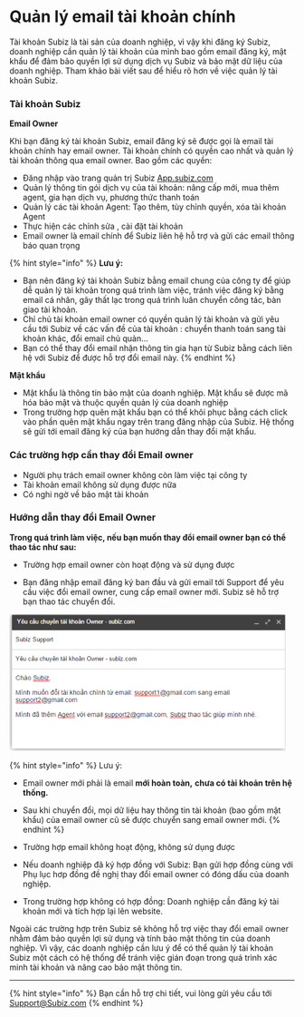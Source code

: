 # Quản lý email tài khoản chính

Tài khoản Subiz là tài sản của doanh nghiệp, vì vậy khi đăng ký Subiz, doanh nghiệp cần quản lý tài khoản của mình bao gồm email đăng ký, mật khẩu để đảm bảo quyền lợi sử dụng dịch vụ Subiz và bảo mật dữ liệu của doanh nghiệp. Tham khảo bài viết sau để hiểu rõ hơn về việc quản lý tài khoản Subiz.

### **Tài khoản Subiz**

**Email Owner**

Khi bạn đăng ký tài khoản Subiz, email đăng ký sẽ được gọi là email tài khoản chính hay email owner. Tài khoản chính có quyền cao nhất và quản lý tài khoản thông qua email owner. Bao gồm các quyền:

* Đăng nhập vào trang quản trị Subiz [App.subiz.com](https://app.subiz.com/)
* Quản lý thông tin gói dịch vụ của tài khoản: nâng cấp mới, mua thêm agent, gia hạn dịch vụ, phương thức thanh toán
* Quản lý các tài khoản Agent: Tạo thêm, tùy chỉnh quyền, xóa tài khoản Agent
* Thực hiện các chỉnh sửa , cài đặt tài khoản
* Email owner là email chính để Subiz liên hệ hỗ trợ và gửi các email thông báo quan trọng

{% hint style="info" %}
**Lưu ý:**

* Bạn nên đăng ký tài khoản Subiz bằng email chung của công ty để giúp dễ quản lý tài khoản trong quá trình làm việc, tránh việc đăng ký bằng email cá nhân, gây thất lạc trong quá trình luân chuyển công tác, bàn giao tài khoản.
* Chỉ chủ tài khoản email owner có quyền quản lý tài khoản và gửi yêu cầu tới Subiz về các vấn đề của tài khoản : chuyển thanh toán sang tài khoản khác, đổi email chủ quản…
* Bạn có thể thay đổi email nhận thông tin gia hạn từ Subiz bằng cách liên hệ với Subiz để được hỗ trợ đổi email này.
{% endhint %}

**Mật khẩu**

* Mật khẩu là thông tin bảo mật của doanh nghiệp. Mật khẩu sẽ được mã hóa bảo mật và thuộc quyền quản lý của doanh nghiệp
* Trong trường hợp quên mật khẩu bạn có thể khôi phục bằng cách click vào phần quên mật khẩu ngay trên trang đăng nhập của Subiz. Hệ thống sẽ gửi tới email đăng ký của bạn hướng dẫn thay đổi mật khẩu.

### Các trường hợp cần thay đổi Email owner

* Người phụ trách email owner không còn làm việc tại công ty
* Tài khoản email không sử dụng được nữa
* Có nghi ngờ về bảo mật tài khoản

### **Hướng dẫn thay đổi Email Owner**

**Trong quá trình làm việc, nếu bạn muốn thay đổi email owner bạn có thể thao tác như sau:**

* Trường hợp email owner còn hoạt động và sử dụng được

+  Bạn đăng nhập email đăng ký ban đầu và gửi email tới Support để yêu cầu việc đổi email owner, cung cấp email owner mới. Subiz sẽ hỗ trợ bạn thao tác chuyển đổi.

![Y&#xEA;u c&#x1EA7;u chuy&#x1EC3;n &#x111;&#x1ED5;i Email Owner](../.gitbook/assets/screenshot_3%20%282%29.png)

{% hint style="info" %}
Lưu ý:  

* Email owner mới phải là email **mới hoàn toàn,** **chưa có tài khoản trên hệ thống.**
* Sau khi chuyển đổi, mọi dữ liệu hay thông tin tài khoản \(bao gồm mật khẩu\) của email owner cũ sẽ được chuyển sang email owner mới.
{% endhint %}

* Trường hợp email không hoạt động, không sử dụng được

+  Nếu doanh nghiệp đã ký hợp đồng với Subiz: Bạn gửi hợp đồng cùng với Phụ lục hơp đồng đề nghị thay đổi email owner có đóng dấu của doanh nghiệp.

+  Trong trường hợp không có hợp đồng: Doanh nghiệp cần đăng ký tài khoản mới và tích hợp lại lên website.

Ngoài các trường hợp trên Subiz sẽ không hỗ trợ việc thay đổi email owner nhằm đảm bảo quyền lợi sử dụng và  tính bảo mật thông tin của doanh nghiệp. Vì vậy, các doanh nghiệp cần lưu ý để có thể quản lý tài khoản Subiz một cách có hệ thống để tránh việc gián đoạn trong quá trình xác minh tài khoản và nâng cao bảo mật thông tin.  
****

{% hint style="info" %}
Bạn cần hỗ trợ chi tiết, vui lòng gửi yêu cầu tới Support@Subiz.com
{% endhint %}

